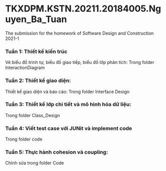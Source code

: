 # TKXDPM.KSTN.20211.20184005.Nguyen_Ba_Tuan
The submission for the homework of Software Design and Construction 2021-1
### Tuần 1: Thiết kế kiến trúc
Vẽ biểu đồ trình tự, biểu đồ giao tiếp, biểu đồ lớp phân tích: Trong folder InteractionDiagram
### Tuần 2: Thiết kế giao diện: 
Thiết kế giao diện và báo cáo: Trong folder Interface Design
### Tuần 3: Thiết kế lớp chi tiết và mô hình hóa dữ liệu:
Trong folder Class_Design
### Tuần 4: Viết test case với JUNit và implement code
Trong folder code
### Tuần 5: Thực hành cohesion và coupling:
Chỉnh sửa trong folder Code
